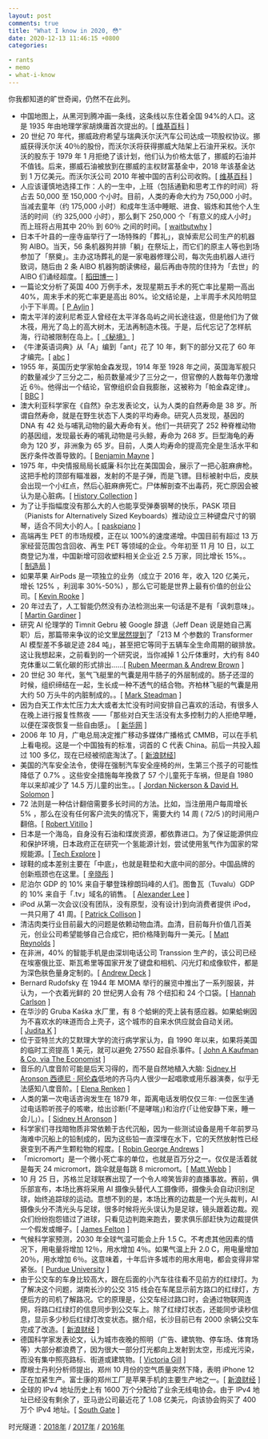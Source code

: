 ```yaml
---
layout: post
comments: true
title: "What I know in 2020, 😳"
date: 2020-12-13 11:46:15 +0800
categories: 

- rants
- memo
- what-i-know
---
```


你我都知道的旷世奇闻，仍然不在此列。

- 中国地图上，从黑河到腾冲画一条线，这条线以东住着全国 94%的人口。这是 1935 年由地理学家胡焕庸首次提出的。[ [维基百科](https://zh.wikipedia.org/wiki/%E9%BB%91%E6%B2%B3%EF%BC%8D%E8%85%BE%E5%86%B2%E7%BA%BF) ]
- 20 世纪 70 年代，挪威政府希望与瑞典沃尔沃汽车公司达成一项股权协议。挪威获得沃尔沃 40％的股份，而沃尔沃将获得挪威大陆架上石油开采权。沃尔沃的股东于 1979 年 1 月拒绝了该计划，他们认为价格太低了，挪威的石油并不值钱。后来，挪威石油被放到在挪威的主权财富基金中，2018 年该基金达到 1 万亿美元。而沃尔沃公司 2010 年被中国的吉利公司收购。[ [维基百科](https://en.wikipedia.org/wiki/Volvo_Deal) ]
- 人应该谨慎地选择工作：人的一生中，上班（包括通勤和思考工作的时间）将占去 50,000 至 150,000 个小时。目前，人类的寿命大约为 750,000 小时。当减去童年（约 175,000 小时）和成年生活中睡眠、进食、锻炼和其他个人生活的时间（约 325,000 小时），那么剩下 250,000 个「有意义的成人小时」而上班将占用其中 20％ 到 60％ 之间的时间。[ [waitbutwhy](https://waitbutwhy.com/2018/04/picking-career.html) ]
- 日本千叶县的一座寺庙举行了一场特殊的「葬礼」，哀悼索尼公司生产的机器狗 AIBO。当天，56 条机器狗并排「躺」在祭坛上，而它们的原主人等也到场参加了「祭奠」。主办这场葬礼的是一家电器修理公司，每次先由机器人进行致词，随后由 2 条 AIBO 机器狗朗读佛经，最后再由寺院的住持为「去世」的 AIBO 们诵经超度。[ [稻田博一](https://asahichinese-j.com/society/12977340) ]
- 一篇论文分析了英国 400 万例手术，发现星期五手术的死亡率比星期一高出 40%，周末手术的死亡率更是高出 80%。论文结论是，上半周手术风险明显小于下半周。[ [P Aylin](https://www.bmj.com/content/346/bmj.f2424) ]
- 南太平洋的波利尼希亚人曾经在太平洋各岛屿之间长途往返，但是他们为了做木筏，用光了岛上的高大树木，无法再制造木筏。于是，后代忘记了怎样航海，行动被限制在岛上。[ [《秘境》](https://book.douban.com/subject/33446318/) ]
- 《牛津英语词典》从「A」编到「ant」花了 10 年，剩下的部分又花了 60 年才编完。[ [abc](https://www.abc.net.au/news/2020-04-09/history-of-the-oxford-english-dictionary/12010628) ]
- 1955 年，英国历史学家帕金森发现，1914 年至 1928 年之间，英国海军舰只的数量减少了三分之二，船员数量减少了三分之一，但官僚的人数每年仍激增近 6％。他得出一个结论，官僚组织会自我膨胀，这被称为「帕金森定律」。[ [BBC](https://www.bbc.com/worklife/article/20191107-the-law-that-explains-why-you-cant-get-anything-done) ]
- 澳大利亚科学家在《自然》杂志发表论文，认为人类的自然寿命是 38 岁。所谓自然寿命，就是在野生状态下人类的平均寿命。研究人员发现，基因的 DNA 有 42 处与哺乳动物的最大寿命有关。他们一共研究了 252 种脊椎动物的基因组，发现最长寿的哺乳动物是弓头鲸，寿命为 268 岁。巨型海龟的寿命为 120 岁，非洲象为 65 岁。目前，人类人均寿命的提高完全是生活水平和医疗条件改善导致的。[ [Benjamin Mayne](https://theconversation.com/a-new-study-shows-an-animals-lifespan-is-written-in-the-dna-for-humans-its-38-years-128623) ]
- 1975 年，中央情报局局长威廉·科尔比在美国国会，展示了一把心脏麻痹枪。这把手枪的顶部有瞄准器，发射的不是子弹，而是飞镖。目标被射中后，皮肤会出现一个小红点，然后心脏麻痹死亡。尸体解剖查不出毒药，死亡原因会被认为是心脏病。[ [History Collection](https://historycollection.com/conspiracy-8-far-fetched-theories-turned-true/7/) ]
- 为了让手指幅度没有那么大的人也能享受弹奏钢琴的快乐，PASK 项目（Pianists for Alternatively Sized Keyboards）推动设立三种键盘尺寸的钢琴，适合不同大小的人。[ [paskpiano](http://paskpiano.org/about/) ]
- 高端再生 PET 的市场规模，正在以 100%的速度递增。中国目前有超过 13 万家经营范围包含回收、再生 PET 等领域的企业。今年初至 11 月 10 日，以工商登记为准，中国新增可回收塑料相关企业近 2.5 万家，同比增长 15%。。[ [制造局](https://m.jiemian.com/article/5290631.html) ]
- 如果苹果 AirPods 是一项独立的业务（成立于 2016 年，收入 120 亿美元，增长 125% ，利润率 30%-50%) ，那么它可能是世界上最有价值的创业公司。[ [Kevin Rooke](https://www.kevinrooke.com/post/apple-airpods-iphone-accessory-or-the-next-big-thing) ]
- 20 年过去了，人工智能仍然没有办法检测出来一句话是不是有「讽刺意味」。[ [Martin Gardiner](https://www.improbable.com/2020/05/05/recent-progress-in-automatic-sarcasm-detection/) ]
- 研究 AI 伦理学的 Timnit Gebru 被 Google 辞退（Jeff Dean 说是她自己离职）后，那篇带来争议的论文里[居然提到](https://www.technologyreview.com/2020/12/04/1013294/google-ai-ethics-research-paper-forced-out-timnit-gebru/)了「213 M 个参数的 Transformer AI 模型差不多碳足迹 284 吨」，甚至把它等同于五辆车全生命周期的碳排放。这让我想起来，之前看到的一个研究说，当你减掉 1 公斤体重时，大约有 840 克体重以二氧化碳的形式排出……[ [Ruben Meerman & Andrew Brown](https://theconversation.com/when-we-lose-weight-where-does-it-go-91594) ]
- 20 世纪 30 年代，氢气飞艇里的气囊是用牛肠子的外层制成的。肠子还湿的时候，组织缔结在一起，生长成一种不透气的结合物。齐柏林飞艇的气囊是用大约 50 万头牛的内脏制成的。。[ [Mark Steadman](http://www.ptt-museum.dk/en/online_magazine/previous_articles/broadcasting/?id=74) ]
- 因为白天工作太忙压力太大或者太忙没有时间安排自己喜欢的活动，有很多人在晚上进行报复性熬夜 ——「那些对白天生活没有太多控制力的人拒绝早睡，以便在深夜恢复一些自由感」。 [ [新华网](http://www.xinhuanet.com/politics/2019-03/18/c_1124247790.htm) ]
- 2006 年 10 月，广电总局决定推广移动多媒体广播格式 CMMB，可以在手机上看电视。这是一个中国独有的标准，词首的 C 代表 China。前后一共投入超过 100 多亿，现在已经被彻底淘汰了。[ [新浪财经](https://finance.sina.com.cn/tech/2020-10-12/doc-iivhuipp9118153.shtml)]
- 美国的汽车安全法令，使得在强制汽车安全座椅的州，生第三个孩子的可能性降低了 0.7% 。这些安全措施每年挽救了 57 个儿童死于车祸，但是自 1980 年以来却减少了 14.5 万儿童的出生。。[ [Jordan Nickerson & David H. Solomon](https://privpapers.ssrn.com/sol3/papers.cfm?abstract_id=3665046) ]
- 72 法则是一种估计翻倍需要多长时间的方法。比如，当注册用户每周增长 5% ，那么在没有任何客户流失的情况下，需要大约 14 周 ( 72/5 )的时间用户翻倍。[ [Robert Vitillo](https://robertovitillo.com/back-of-the-envelope-estimation-hacks/) ]
- 日本是一个海岛，自身没有石油和煤炭资源，都依靠进口。为了保证能源供应和保护环境，日本政府正在研究一个氢能源计划，尝试使用氢气作为国家的常规能源。[ [Tech Explore](https://techxplore.com/news/2020-11-ambitious-controversial-japan-hydrogen.html) ]
- 球鞋的成本差别主要在「中底」，也就是鞋垫和大底中间的部分。中国品牌的创新瓶颈也在这里。[ [辛晓彤](http://www.lanxiongsports.com/posts/view/id/19913.html) ]
- 尼泊尔 GDP 的 10% 来自于攀登珠穆朗玛峰的人们。图鲁瓦（Tuvalu）GDP 的 10% 来自于「.tv」域名的销售。 [ [Alexander Lee](https://www.washingtonpost.com/video-games/2019/12/23/tuvalu-is-tiny-island-nation-people-its-cashing-thanks-twitch/) ]
- iPod 从第一次会议(没有团队，没有原型，没有设计)到向消费者提供 iPod，一共只用了 41 周。[ [Patrick Collison](https://twitter.com/patrickc/status/1216477318434050048?mc_cid=940c6cead2&mc_eid=7283e54efa) ]
- 清洁肉类行业目前最大的问题是依赖动物血清。血清，目前每升价值几百美元，创业公司希望能够自己合成它，把价格降到每升一美元。[ [Matt Reynolds](https://www.wired.co.uk/article/scaling-clean-meat-serum-just-finless-foods-mosa-meat) ]
- 在非洲，40% 的智能手机是由深圳电话公司 Transsion 生产的，该公司已经在埃塞俄比亚、斯瓦希里等国家开发了键盘和相机、闪光灯和成像软件，都是为深色肤色量身定制的。[ [Andrew Deck](https://restofworld.org/2020/transsion-from-china-to-africa/) ]
- Bernard Rudofsky 在 1944 年 MOMA 举行的展览中推出了一系列服装，并认为，一个衣着光鲜的 20 世纪男人会有 78 个纽扣和 24 个口袋。[ [Hannah Carlson](http://www.partinandcheeklaw.com/feature/fashion-and-function-at-moma/39653) ]
- 在华沙的 Gruba Kaśka 水厂里，有 8 个蛤蜊的壳上装有感应器。如果蛤蜊因为不喜欢水的味道而合上壳子，这个城市的自来水供应就会自动关闭。[ [Judita K](https://www.boredpanda.com/clams-measure-water-quality-poland-fat-kathy/) ]
- 位于亚特兰大的艾默理大学的流行病学家认为，自 1990 年以来，如果将美国的临时工资提高 1 美元，就可以避免 27550 起自杀事件。[ [John A Kaufman & Co, via The Economist](https://www.economist.com/graphic-detail/2020/01/20/higher-minimum-wages-are-linked-to-lower-suicide-rates) ]
- 音乐的八度音阶可能是后天习得的，而不是自然地植入大脑: [Sidney H Aronson 西德尼 · 阿伦森](https://pdfs.semanticscholar.org/ea46/5b2cecc1535ca330d8e6b6ae32ce4eb45354.pdf)低地的齐马内人很少一起唱歌或用乐器演奏，似乎无法感知八度音阶。[ [Elena Renken](https://www.quantamagazine.org/perceptions-of-musical-octaves-are-learned-not-wired-in-the-brain-20191030/) ]
- 人类的第一次电话咨询发生在 1879 年，距离电话发明仅仅三年: 一位医生通过电话聆听孩子的咳嗽，给出诊断(「不是哮喘」)和治疗(「让他安静下来，睡一会儿」）。[ [Sidney H Aronson](https://pdfs.semanticscholar.org/ea46/5b2cecc1535ca330d8e6b6ae32ce4eb45354.pdf) ]
- 科学家们寻找暗物质非常依赖于古代沉船，因为一些测试设备是用千年前罗马海难中沉船上的铅制成的，因为这些铅一直深埋在水下，它的天然放射性已经衰变到不再产生颗粒物的程度。[ [Robin George Andrews](https://www.theatlantic.com/science/archive/2019/10/search-dark-matter-depends-ancient-shipwrecks/600718/) ]
- 「micromort」是一个微小死亡率的单位，也就是百万分之一。仅仅是活着就是每天 24 micromort，跳伞就是每跳 8 micromort。[ [Matt Webb](http://interconnected.org/home/2020/09/01/microcovids) ]
- 10 月 25 日，苏格兰足球联赛出现了一个令人啼笑皆非的直播事故。赛前，俱乐部宣布，本场比赛将采用 AI 摄像头替代人工摄像师，摄像头会自动识别足球，始终追踪球的运动。意想不到的是，本场比赛的边裁是一个光头裁判，AI 摄像头分不清光头与足球，很多时候将光头误认为是足球，镜头跟着边裁。观众们纷纷抱怨错过了进球，只看见边判跑来跑去，要求俱乐部赶快为边裁提供一个假发或帽子。[ [James Felton](https://www.iflscience.com/technology/ai-camera-ruins-soccar-game-for-fans-after-mistaking-referees-bald-head-for-ball/) ]
- 气候科学家预测，2030 年全球气温可能会上升 1.5 C。不考虑其他因素的情况下，用电量将增加 12％，用水增加 4％。如果气温上升 2.0 C，用电量增加 20％，用水增加 6％。这意味着，十年后许多城市的用水用电，都会变得非常紧张。[ [Purdue University](https://phys.org/news/2020-03-accurate-climate-reveals-bleaker-outlook.html) ]
- 由于公交车的车身比较高大，跟在后面的小汽车往往看不见前方的红绿灯。为了解决这个问题，湖南长沙的公交 315 线会在车尾显示前方路口的红绿灯，方便后方的司机了解路况。它的原理是，公交车经过路口时，会通过物联网连网，将路口红绿灯的信息同步到公交车上。除了红绿灯状态，还能同步读秒信息，显示多少秒后红绿灯改变状态。据介绍，长沙目前已有 2000 余辆公交车完成了改造。[ [新浪财经](https://finance.sina.com.cn/tech/2020-10-16/doc-iiznctkc5897927.shtml) ]
- 德国科学家发表论文，认为城市夜晚的照明（广告、建筑物、停车场、体育场等）大部分都浪费了，因为很大一部分灯光都向上发射到太空，形成光污染，而没有集中照亮路标、街道或建筑物。[ [Victoria Gill](https://www.bbc.com/news/science-environment-54721921) ]
- 摩根士丹利分析师提出，郑州 10 月份的空气质量突然下降，表明 iPhone 12 正在加紧生产。富士康的郑州工厂是苹果手机的主要生产地之一。[ [新浪财经](https://finance.sina.com.cn/stock/usstock/c/2020-10-29/doc-iiznctkc8235190.shtml) ]
- 全球的 IPv4 地址历史上有 1600 万个分配给了业余无线电协会。由于 IPv4 地址已经没有剩余了，亚马逊公司最近花了 1.08 亿美元，向该协会购买了 400 万个 IPv4 地址。[ [South Gate](http://www.southgatearc.org/news/2020/october/sale-of-amateur-radio-amprnet-tcp-ip-addresses.htm) ]

时光隧道：[2018年](https://lenciel.com/2018/12/what-i-know-in-2018/) / [2017年](https://lenciel.com/2017/12/what-i-know-in-2017/) / [2016年](https://lenciel.com/2016/12/what-i-konw-in-2016/)